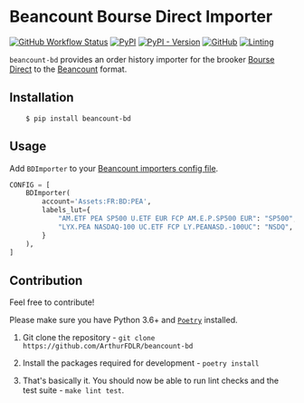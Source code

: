 # Beancount Bourse Direct Importer

[![GitHub Workflow Status](https://img.shields.io/github/workflow/status/ArthurFDLR/beancount-bd/beancount-bd?style=for-the-badge)](https://github.com/ArthurFDLR/beancount-bd/actions)
[![PyPI](https://img.shields.io/pypi/v/beancount-bd?style=for-the-badge)](https://pypi.org/project/beancount-bd/)
[![PyPI - Version](https://img.shields.io/pypi/pyversions/beancount-bd.svg?style=for-the-badge)](https://pypi.org/project/beancount-bd/)
[![GitHub](https://img.shields.io/github/license/ArthurFDLR/beancount-bd?style=for-the-badge)](https://github.com/ArthurFDLR/beancount-bd/blob/master/LICENSE.txt)
[![Linting](https://img.shields.io/badge/code%20style-black-000000.svg?style=for-the-badge)](https://github.com/psf/black)

`beancount-bd` provides an order history importer for the brooker [Bourse Direct](http://www.boursedirect.fr) to the [Beancount](http://furius.ca/beancount/) format.

## Installation

```console
    $ pip install beancount-bd
```

## Usage

Add ```BDImporter``` to your [Beancount importers config file](https://beancount.github.io/docs/importing_external_data.html#configuration).

```python
CONFIG = [
    BDImporter(
        account='Assets:FR:BD:PEA',
        labels_lut={
            "AM.ETF PEA SP500 U.ETF EUR FCP AM.E.P.SP500 EUR": "SP500",
            "LYX.PEA NASDAQ-100 UC.ETF FCP LY.PEANASD.-100UC": "NSDQ",
        }
    ),
]
```

## Contribution

Feel free to contribute!

Please make sure you have Python 3.6+ and [`Poetry`](https://poetry.eustace.io/) installed.

1. Git clone the repository - `git clone https://github.com/ArthurFDLR/beancount-bd`

2. Install the packages required for development - `poetry install`

3. That's basically it. You should now be able to run lint checks and the test suite - `make lint test`.
